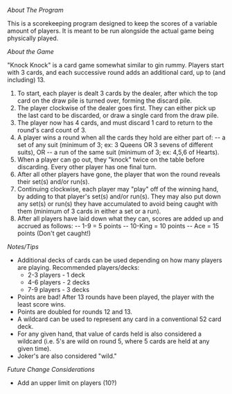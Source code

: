*About The Program*

This is a scorekeeping program designed to keep the scores of a variable amount of players. It is meant to be run alongside 
the actual game being physically played. 


*About the Game*

"Knock Knock" is a card game somewhat similar to gin rummy. Players start with 3 cards, and each successive round adds an additional card,
up to (and including) 13. 

1) To start, each player is dealt 3 cards by the dealer, after which the top card on the draw pile is turned over, forming the discard pile.
2) The player clockwise of the dealer goes first. They can either pick up the last card to be discarded, or draw a single card from the 
draw pile.
3) The player now has 4 cards, and must discard 1 card to return to the round's card count of 3.
4) A player wins a round when all the cards they hold are either part of:
-- a set of any suit (minimum of 3; ex: 3 Queens OR 3 sevens of different suits), OR
-- a run of the same suit (minimum of 3; ex: 4,5,6 of Hearts).
5) When a player can go out, they "knock" twice on the table before discarding. Every other player has one final turn.
6) After all other players have gone, the player that won the round reveals their set(s) and/or run(s).
7) Continuing clockwise, each player may "play" off of the winning hand, by adding to that player's set(s) and/or run(s). They may also put
down any set(s) or run(s) they have accumulated to avoid being caught with them (minimum of 3 cards in either a set or a run).
8) After all players have laid down what they can, scores are added up and accrued as follows:
-- 1-9 = 5 points 
-- 10-King = 10 points
-- Ace = 15 points (Don't get caught!)

*Notes/Tips*
- Additional decks of cards can be used depending on how many players are playing. Recommended players/decks:
  * 2-3 players - 1 deck
  * 4-6 players - 2 decks
  * 7-9 players - 3 decks
- Points are bad! After 13 rounds have been played, the player with the least score wins.
- Points are doubled for rounds 12 and 13.
- A wildcard can be used to represent any card in a conventional 52 card deck.
- For any given hand, that value of cards held is also considered a wildcard (i.e. 5's are wild on round 5, where
5 cards are held at any given time). 
- Joker's are also considered "wild." 

*Future Change Considerations*
- Add an upper limit on players (10?)

